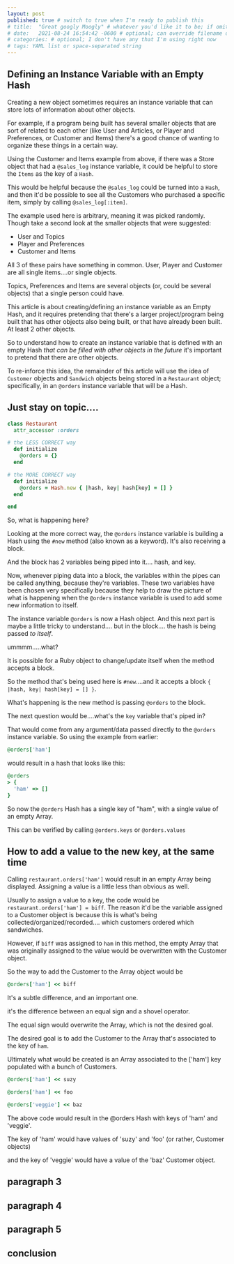 ```yaml
---
layout: post
published: true # switch to true when I'm ready to publish this
# title:  "Great googly Moogly" # whatever you'd like it to be; if omitted will default to file name title
# date:   2021-08-24 16:54:42 -0600 # optional; can override filename date to re-order articles; but it must contain all those different parts; -0600 is MST
# categories: # optional; I don't have any that I'm using right now
# tags: YAML list or space-separated string
---
```


## Defining an Instance Variable with an Empty Hash

Creating a new object sometimes requires an instance variable that can store lots of information about other objects.

For example, if a program being built has several smaller objects that are sort of related to each other (like User and Articles, or Player and Preferences, or Customer and Items) there's a good chance of wanting to organize these things in a certain way.

Using the Customer and Items example from above, if there was a Store object that had a `@sales_log` instance variable, it could be helpful to store the `Items` as the key of a `Hash`.

This would be helpful because the `@sales_log` could be turned into a `Hash`, and then it'd be possible to see all the Customers who purchased a specific item, simply by calling `@sales_log[:item]`.

The example used here is arbitrary, meaning it was picked randomly. Though take a second look at the smaller objects that were suggested:

- User and Topics
- Player and Preferences
- Customer and Items

All 3 of these pairs have something in common. User, Player and Customer are all single items....or single objects.

Topics, Preferences and Items are several objects (or, could be several objects) that a single person could have.

This article is about creating/defining an instance variable as an Empty Hash, and it requires pretending that there's a larger project/program being built that has other objects also being built, or that have already been built. At least 2 other objects.

So to understand how to create an instance variable that is defined with an empty Hash _that can be filled with other objects in the future_ it's important to pretend that there are other objects.

To re-inforce this idea, the remainder of this article will use the idea of `Customer` objects and `Sandwich` objects being stored in a `Restaurant` object; specifically, in an `@orders` instance variable that will be a Hash.

## Just stay on topic....

```ruby
class Restaurant
  attr_accessor :orders

# the LESS CORRECT way
  def initialize
    @orders = {}
  end

# the MORE CORRECT way
  def initialize
    @orders = Hash.new { |hash, key| hash[key] = [] }
  end

end
```

So, what is happening here?

Looking at the more correct way, the `@orders` instance variable is building a Hash using the `#new` method (also known as a keyword). It's also receiving a block.

And the block has 2 variables being piped into it.... hash, and key.

Now, whenever piping data into a block, the variables within the pipes can be called anything, because they're variables. These two variables have been chosen very specifically because they help to draw the picture of what is happening when the `@orders` instance variable is used to add some new information to itself.

The instance variable `@orders` is now a Hash object. And this next part is maybe a little tricky to understand.... but in the block.... the hash is being passed _to itself_.

ummmm.....what?

It is possible for a Ruby object to change/update itself when the method accepts a block.

So the method that's being used here is `#new`....and it accepts a block `{ |hash, key| hash[key] = [] }`.

What's happening is the new method is passing `@orders` to the block.

The next question would be....what's the `key` variable that's piped in?

That would come from any argument/data passed directly to the `@orders` instance variable. So using the example from earlier:

```ruby
@orders['ham']
```

would result in a hash that looks like this:

```ruby
@orders
> {
  'ham' => []
}

```

So now the `@orders` Hash has a single key of "ham", with a single value of an empty Array.

This can be verified by calling `@orders.keys` or `@orders.values`

## How to add a value to the new key, at the same time

Calling `restaurant.orders['ham']` would result in an empty Array being displayed. Assigning a value is a little less than obvious as well. 

Usually to assign a value to a key, the code would be `restaurant.orders['ham'] = biff`. The reason it'd be the variable assigned to a Customer object is because this is what's being collected/organized/recorded.... which customers ordered which sandwiches. 

However, if `biff` was assigned to `ham` in this method, the empty Array that was originally assigned to the value would be overwritten with the Customer object. 

So the way to add the Customer to the Array object would be

```ruby
@orders['ham'] << biff

```
It's a subtle difference, and an important one. 

it's the difference between an equal sign and a shovel operator. 

The equal sign would overwrite the Array, which is not the desired goal. 

The desired goal is to add the Customer to the Array that's associated to the key of `ham`. 

Ultimately what would be created is an Array associated to the ['ham'] key populated with a bunch of Customers. 

```ruby
@orders['ham'] << suzy

@orders['ham'] << foo

@orders['veggie'] << baz
```

The above code would result in the @orders Hash with keys of 'ham' and 'veggie'. 

The key of 'ham' would have values of 'suzy' and 'foo' (or rather, Customer objects)

and the key of 'veggie' would have a value of the 'baz' Customer object. 

## paragraph 3

## paragraph 4

## paragraph 5

## conclusion
